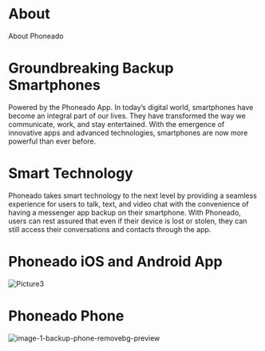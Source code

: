 # About
About Phoneado

# Groundbreaking Backup Smartphones
Powered by the Phoneado App.
In today’s digital world, smartphones have become an integral part of our lives. They have transformed the way we communicate, work, and stay entertained. With the emergence of innovative apps and advanced technologies, smartphones are now more powerful than ever before.

# Smart Technology
Phoneado takes smart technology to the next level by providing a seamless experience for users to talk, text, and video chat with the convenience of having a messenger app backup on their smartphone. With Phoneado, users can rest assured that even if their device is lost or stolen, they can still access their conversations and contacts through the app.

# Phoneado iOS and Android App
![Picture3](https://github.com/user-attachments/assets/cf8b3718-8c5b-49cf-9084-244f833fdb8e)

# Phoneado Phone
![image-1-backup-phone-removebg-preview](https://github.com/user-attachments/assets/d1d74991-a6fa-46c3-b87f-e5d3e6729ea0)
